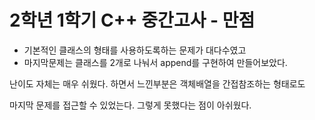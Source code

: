 # 2학년 1학기 C++ 중간고사 - 만점

- 기본적인 클래스의 형태를 사용하도록하는 문제가 대다수였고
- 마지막문제는 클래스를 2개로 나눠서 append를 구현하여 만들어보았다.



난이도 자체는 매우 쉬웠다. 하면서 느낀부분은 객체배열을 간접참조하는 형태로도

마지막 문제를 접근할 수 있었는다. 그렇게 못했다는 점이 아쉬웠다.